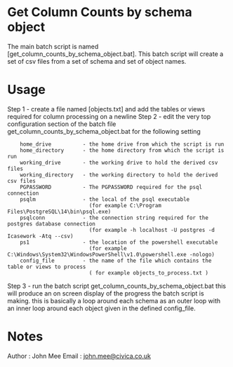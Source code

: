 # Get Column Counts by schema object
The main batch script is named [get_column_counts_by_schema_object.bat].
This batch script will create a set of csv files from a set of schema and set of object names.
# Usage
Step 1 - create a file named [objects.txt] and add the tables or views required for column processing on a newline
Step 2 - edit the very top configuration section of the batch file
         get_column_counts_by_schema_object.bat for the following setting

        home_drive          - the home drive from which the script is run
        home_directory      - the home directory from which the script is run
        working_drive       - the working drive to hold the derived csv files
        working_directory   - the working directory to hold the derived csv files
        PGPASSWORD          - The PGPASSWORD required for the psql connection     
        psqlm               - the local of the psql executable
                              (for example C:\Program Files\PostgreSQL\14\bin\psql.exe)
        psqlconn            - the connection string required for the postgres database connection 
                              (for example -h localhost -U postgres -d Icasework -Atq --csv)
        ps1                 - the location of the powershell executable
                              (for example C:\Windows\System32\WindowsPowerShell\v1.0\powershell.exe -nologo)
        config_file         - the name of the file which contains the table or views to process
                              ( for example objects_to_process.txt )
 
Step 3 - run the batch script get_column_counts_by_schema_object.bat
         this will produce an on screen display of the progress the batch script is making.
         this is basically a loop around each schema as an outer loop with an inner loop 
         around each object given in the defined config_file.

 # Notes
   Author : John Mee
   Email  : john.mee@civica.co.uk
